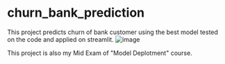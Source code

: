 # churn_bank_prediction
This project predicts churn of bank customer using the best model tested on the code and applied on streamlit.
![image](https://github.com/user-attachments/assets/04d50380-49fb-4fbb-b8b7-ca41de47584e)


This project is also my Mid Exam of "Model Deplotment" course. 
